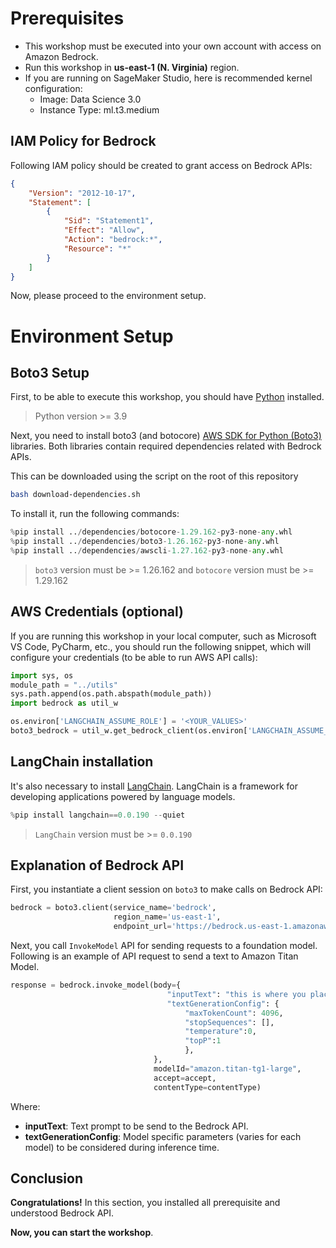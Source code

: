 # Prerequisites

- This workshop must be executed into your own account with access on Amazon Bedrock. 
- Run this workshop in **us-east-1 (N. Virginia)** region.
- If you are running on SageMaker Studio, here is recommended kernel configuration: 
    - Image: Data Science 3.0
    - Instance Type: ml.t3.medium

## IAM Policy for Bedrock

Following IAM policy should be created to grant access on Bedrock APIs:

```json
{
    "Version": "2012-10-17",
    "Statement": [
        {
            "Sid": "Statement1",
            "Effect": "Allow",
            "Action": "bedrock:*",
            "Resource": "*"
        }
    ]
}
```

Now, please proceed to the environment setup.

# Environment Setup

## Boto3 Setup

First, to be able to execute this workshop, you should have [Python](https://www.python.org/getit/) installed. 

>  Python version >= 3.9

Next, you need to install boto3 (and botocore) [AWS SDK for Python (Boto3)](https://aws.amazon.com/sdk-for-python/) libraries. Both libraries contain required dependencies related with Bedrock APIs. 

This can be downloaded using the script on the root of this repository

```sh
bash download-dependencies.sh
```

To install it, run the following commands:


```python
%pip install ../dependencies/botocore-1.29.162-py3-none-any.whl 
%pip install ../dependencies/boto3-1.26.162-py3-none-any.whl 
%pip install ../dependencies/awscli-1.27.162-py3-none-any.whl 
```

> `boto3` version must be >= 1.26.162 and `botocore` version must be >= 1.29.162

## AWS Credentials (optional)

If you are running this workshop in your local computer, such as Microsoft VS Code, PyCharm, etc., you should run the following snippet, which will configure your credentials (to be able to run AWS API calls):

```python
import sys, os
module_path = "../utils"
sys.path.append(os.path.abspath(module_path))
import bedrock as util_w

os.environ['LANGCHAIN_ASSUME_ROLE'] = '<YOUR_VALUES>'
boto3_bedrock = util_w.get_bedrock_client(os.environ['LANGCHAIN_ASSUME_ROLE'])
```

## LangChain installation

It's also necessary to install [LangChain](https://python.langchain.com/en/latest/index.html). LangChain is a framework for developing applications powered by language models.

```python
%pip install langchain==0.0.190 --quiet
```

> `LangChain` version must be >= `0.0.190`

## Explanation of Bedrock API

First, you instantiate a client session on `boto3` to make calls on Bedrock API:

```python
bedrock = boto3.client(service_name='bedrock',
                       region_name='us-east-1',
                       endpoint_url='https://bedrock.us-east-1.amazonaws.com')
```

Next, you call `InvokeModel` API for sending requests to a foundation model. 
Following is an example of API request to send a text to Amazon Titan Model. 

```python
response = bedrock.invoke_model(body={
                                   "inputText": "this is where you place your input text",
                                   "textGenerationConfig": {
                                       "maxTokenCount": 4096,
                                       "stopSequences": [],
                                       "temperature":0,
                                       "topP":1
                                       },
                                },
                                modelId="amazon.titan-tg1-large", 
                                accept=accept, 
                                contentType=contentType)

```

Where:

* **inputText**: Text prompt to be send to the Bedrock API.
* **textGenerationConfig**: Model specific parameters (varies for each model) to be considered during inference time.

## Conclusion

**Congratulations!** In this section, you installed all prerequisite and understood Bedrock API. 

**Now, you can start the workshop**.